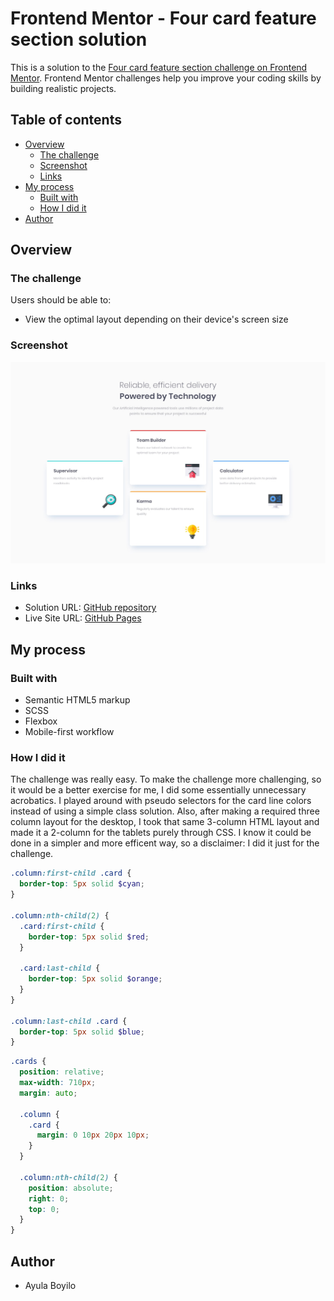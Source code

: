 # Frontend Mentor - Four card feature section solution

This is a solution to the [Four card feature section challenge on Frontend Mentor](https://www.frontendmentor.io/challenges/four-card-feature-section-weK1eFYK). Frontend Mentor challenges help you improve your coding skills by building realistic projects.

## Table of contents

- [Overview](#overview)
  - [The challenge](#the-challenge)
  - [Screenshot](#screenshot)
  - [Links](#links)
- [My process](#my-process)
  - [Built with](#built-with)
  - [How I did it](#how-i-did-it)
- [Author](#author)

## Overview

### The challenge

Users should be able to:

- View the optimal layout depending on their device's screen size

### Screenshot

![](./design/desktop-design.jpg)

### Links

- Solution URL: [GitHub repository](https://github.com/AyulaBoyilo/FMfourCardFeature/)
- Live Site URL: [GitHub Pages](https://ayulaboyilo.github.io/FMfourCardFeature/)

## My process

### Built with

- Semantic HTML5 markup
- SCSS
- Flexbox
- Mobile-first workflow

### How I did it

The challenge was really easy. To make the challenge more challenging, so it would be a better exercise for me, I did some essentially unnecessary acrobatics. I played around with pseudo selectors for the card line colors instead of using a simple class solution. Also, after making a required three column layout for the desktop, I took that same 3-column HTML layout and made it a 2-column for the tablets purely through CSS. I know it could be done in a simpler and more efficent way, so a disclaimer: I did it just for the challenge.

```scss
.column:first-child .card {
  border-top: 5px solid $cyan;
}

.column:nth-child(2) {
  .card:first-child {
    border-top: 5px solid $red;
  }

  .card:last-child {
    border-top: 5px solid $orange;
  }
}

.column:last-child .card {
  border-top: 5px solid $blue;
}
```

```scss
.cards {
  position: relative;
  max-width: 710px;
  margin: auto;

  .column {
    .card {
      margin: 0 10px 20px 10px;
    }
  }

  .column:nth-child(2) {
    position: absolute;
    right: 0;
    top: 0;
  }
}
```

## Author

- Ayula Boyilo
